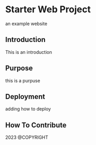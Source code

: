 # Starter Web Project

an example website

## Introduction

This is an introduction

## Purpose

this is a purpuse

## Deployment

adding how to deploy

## How To Contribute

2023 @COPYRIGHT
